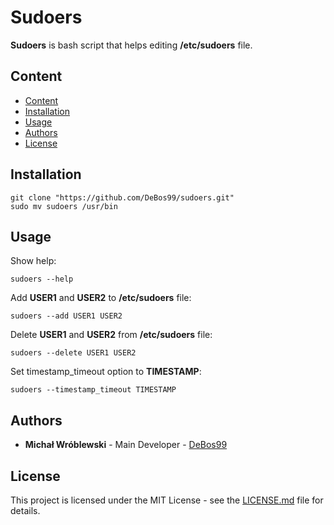 # Sudoers

**Sudoers** is bash script that helps editing **/etc/sudoers** file.

## Content

- [Content](#content)
- [Installation](#installation)
- [Usage](#usage)
- [Authors](#authors)
- [License](#license)

## Installation

```
git clone "https://github.com/DeBos99/sudoers.git"
sudo mv sudoers /usr/bin
```

## Usage

Show help:

`sudoers --help`

Add **USER1** and **USER2** to **/etc/sudoers** file:

`sudoers --add USER1 USER2`

Delete **USER1** and **USER2** from **/etc/sudoers** file:

`sudoers --delete USER1 USER2`

Set timestamp_timeout option to **TIMESTAMP**:

`sudoers --timestamp_timeout TIMESTAMP`

## Authors

* **Michał Wróblewski** - Main Developer - [DeBos99](https://github.com/DeBos99)

## License

This project is licensed under the MIT License - see the [LICENSE.md](LICENSE.md) file for details.
